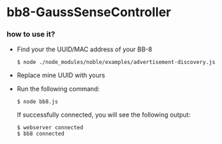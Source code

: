 # bb8-GaussSenseController

### how to use it?
* Find your the UUID/MAC address of your BB-8

    ```
    $ node ./node_modules/noble/examples/advertisement-discovery.js
    ```

* Replace mine UUID with yours
* Run the following command:

    ```
    $ node bb8.js
    ```

    If successfully connected, you will see the following output:

    ```
    $ webserver connected
    $ bb8 connected
    ```
